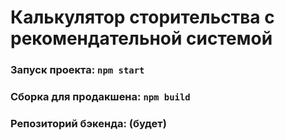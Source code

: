 # Калькулятор сторительства с рекомендательной системой
### Запуск проекта: `npm start`
### Сборка для продакшена: `npm build`
### Репозиторий бэкенда: (будет)
